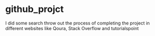 # github_projct
I did some search throw out the process of completing the project in different websites like Qoura, Stack Overflow and tutorialspoint
